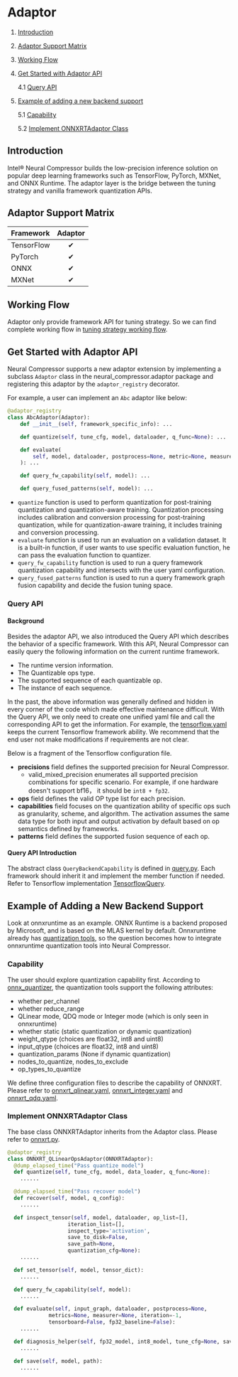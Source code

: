 Adaptor
=======
1. [Introduction](#introduction)
2. [Adaptor Support Matrix](#adaptor-support-matrix)
3. [Working Flow](#working-flow)
4. [Get Started with Adaptor API](#get-start-with-adaptor-api)

    4.1 [Query API](#query-api)

5. [Example of adding a new backend support](#example-of-adding-a-new-backend-support)

    5.1 [Capability](#capability)

    5.2 [Implement ONNXRTAdaptor Class](#implement-onnxrtadaptor-class)

## Introduction

Intel® Neural Compressor builds the low-precision inference
solution on popular deep learning frameworks such as TensorFlow, PyTorch,
MXNet, and ONNX Runtime. The adaptor layer is the bridge between the 
tuning strategy and vanilla framework quantization APIs.

## Adaptor Support Matrix

|Framework     |Adaptor      |
|--------------|:-----------:|
|TensorFlow    |&#10004;     |
|PyTorch       |&#10004;     |
|ONNX          |&#10004;     |
|MXNet         |&#10004;     |


## Working Flow
Adaptor only provide framework API for tuning strategy. So we can find complete working flow in [tuning strategy working flow](./tuning_strategies.md).

## Get Started with Adaptor API

Neural Compressor supports a new adaptor extension by
implementing a subclass `Adaptor` class in the neural_compressor.adaptor package
and registering this adaptor by the `adaptor_registry` decorator.

For example, a user can implement an `Abc` adaptor like below:

```python
@adaptor_registry
class AbcAdaptor(Adaptor):
    def __init__(self, framework_specific_info): ...

    def quantize(self, tune_cfg, model, dataloader, q_func=None): ...

    def evaluate(
        self, model, dataloader, postprocess=None, metric=None, measurer=None, iteration=-1, tensorboard=False
    ): ...

    def query_fw_capability(self, model): ...

    def query_fused_patterns(self, model): ...
```

* `quantize` function is used to perform quantization for post-training quantization and quantization-aware training. Quantization processing includes calibration and conversion processing for post-training quantization, while for quantization-aware training, it includes training and conversion processing.
* `evaluate` function is used to run an evaluation on a validation dataset. It is a built-in function, if user wants to use specific evaluation function, he can pass the evaluation function to quantizer.
* `query_fw_capability` function is used to run a query framework quantization capability and intersects with the user yaml configuration.
* `query_fused_patterns` function is used to run a query framework graph fusion capability and decide the fusion tuning space.

### Query API

#### Background

Besides the adaptor API, we also introduced the Query API which describes the
behavior of a specific framework. With this API, Neural Compressor can easily query the
following information on the current runtime framework.

*  The runtime version information.
*  The Quantizable ops type.
*  The supported sequence of each quantizable op.
*  The instance of each sequence.

In the past, the above information was generally defined and hidden in every corner of the code which made effective maintenance difficult. With the Query API, we only need to create one unified yaml file and call the corresponding API to get the information. For example, the [tensorflow.yaml](../neural_compressor/adaptor/tensorflow.yaml) keeps the current Tensorflow framework ability. We recommend that the end user not make modifications if requirements are not clear.

Below is a fragment of the Tensorflow configuration file.

* **precisions** field defines the supported precision for Neural Compressor.
    -  valid_mixed_precision enumerates all supported precision combinations for specific scenario. For example, if one hardware doesn't support bf16， it should be `int8 + fp32`.
* **ops** field defines the valid OP type list for each precision.
* **capabilities** field focuses on the quantization ability of specific ops such as granularity, scheme, and algorithm. The activation assumes the same data type for both input and output activation by default based on op semantics defined by frameworks.
* **patterns** field defines the supported fusion sequence of each op.

#### Query API Introduction

The abstract class `QueryBackendCapability` is defined in [query.py](../neural_compressor/adaptor/query.py#L21). Each framework should inherit it and implement the member function if needed. Refer to Tensorflow implementation [TensorflowQuery](../neural_compressor/adaptor/tensorflow.py#L628).


## Example of Adding a New Backend Support

Look at onnxruntime as an example. ONNX Runtime is a backend proposed by Microsoft, and is based on the MLAS kernel by default.
Onnxruntime already has [quantization tools](https://github.com/microsoft/onnxruntime/tree/master/onnxruntime/python/tools/quantization), so the question becomes how to integrate onnxruntime quantization tools into Neural Compressor.

### Capability
   
   The user should explore quantization capability first. According to [onnx_quantizer](https://github.com/microsoft/onnxruntime/blob/503b61d897074a494f5798069308ee67d8fb9ace/onnxruntime/python/tools/quantization/onnx_quantizer.py#L76), the quantization tools support the following attributes:
   * whether per_channel
   * whether reduce_range
   * QLinear mode, QDQ mode or Integer mode (which is only seen in onnxruntime)
   * whether static (static quantization or dynamic quantization)
   * weight_qtype (choices are float32, int8 and uint8)
   * input_qtype (choices are float32, int8 and uint8)
   * quantization_params (None if dynamic quantization)
   * nodes_to_quantize, nodes_to_exclude
   * op_types_to_quantize

   We define three configuration files to describe the capability of ONNXRT. Please refer to [onnxrt_qlinear.yaml](../neural_compressor/adaptor/onnxrt_qlinear.yaml), [onnxrt_integer.yaml](../neural_compressor/adaptor/onnxrt_integer.yaml) and [onnxrt_qdq.yaml](../neural_compressor/adaptor/onnxrt_qdq.yaml).

### Implement ONNXRTAdaptor Class

   The base class ONNXRTAdaptor inherits from the Adaptor class. Please refer to [onnxrt.py](../neural_compressor/adaptor/onnxrt.py).

   ```python
   @adaptor_registry
   class ONNXRT_QLinearOpsAdaptor(ONNXRTAdaptor):
     @dump_elapsed_time("Pass quantize model")
     def quantize(self, tune_cfg, model, data_loader, q_func=None):
       ......

     @dump_elapsed_time("Pass recover model")
     def recover(self, model, q_config):
       ......

     def inspect_tensor(self, model, dataloader, op_list=[],
                      iteration_list=[],
                      inspect_type='activation',
                      save_to_disk=False,
                      save_path=None,
                      quantization_cfg=None):
       ......

     def set_tensor(self, model, tensor_dict):
       ......

     def query_fw_capability(self, model):
       ......

     def evaluate(self, input_graph, dataloader, postprocess=None,
                metrics=None, measurer=None, iteration=-1,
                tensorboard=False, fp32_baseline=False):
       ......

     def diagnosis_helper(self, fp32_model, int8_model, tune_cfg=None, save_path=None):
       ......

     def save(self, model, path):
       ......
   ```

